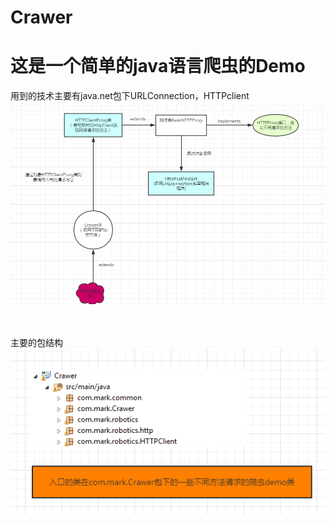 # Crawer

这是一个简单的java语言爬虫的Demo
===
用到的技术主要有java.net包下URLConnection，HTTPclient
![logic](https://github.com/25Dong/Crawer/blob/master/image/info.png)

<br><br>
主要的包结构<br>
![logic](https://github.com/25Dong/Crawer/blob/master/image/info2.png)
